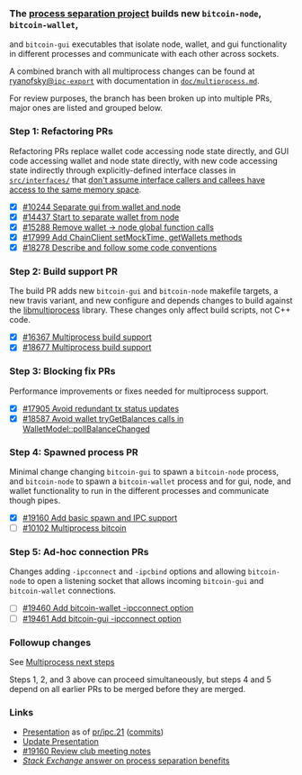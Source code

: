 ### The [process separation project](https://github.com/bitcoin/bitcoin/projects/10) builds new `bitcoin-node`, `bitcoin-wallet`,
and `bitcoin-gui` executables that isolate node, wallet, and gui functionality in different
processes and communicate with each other across sockets.

A combined branch with all multiprocess changes can be found at
[ryanofsky@`ipc-export`](https://github.com/ryanofsky/bitcoin/commits/ipc-export)
with documentation in
[`doc/multiprocess.md`](https://github.com/ryanofsky/bitcoin/blob/ipc-export/doc/multiprocess.md).

For review purposes, the branch has been broken up into multiple PRs, major ones are listed and grouped below.

### Step 1: Refactoring PRs

Refactoring PRs replace wallet code accessing node state directly, and GUI code accessing wallet and node state directly, with new code accessing state indirectly through explicitly-defined interface classes in [`src/interfaces/`](https://github.com/ryanofsky/bitcoin/tree/ipc-export/src/interfaces) that [don't assume interface callers and callees have access to the same memory space](https://github.com/ryanofsky/bitcoin/blob/ipc-export/doc/developer-notes.md#internal-interface-guidelines).

- [X] [#10244 Separate gui from wallet and node](https://github.com/bitcoin/bitcoin/pull/10244)
- [X] [#14437 Start to separate wallet from node](https://github.com/bitcoin/bitcoin/pull/14437)
- [X] [#15288 Remove wallet -> node global function calls](https://github.com/bitcoin/bitcoin/pull/15288)
- [X] [#17999 Add ChainClient setMockTime, getWallets methods](https://github.com/bitcoin/bitcoin/pull/17999)
- [X] [#18278 Describe and follow some code conventions](https://github.com/bitcoin/bitcoin/pull/18278)

### Step 2: Build support PR

The build PR adds new `bitcoin-gui` and `bitcoin-node` makefile targets, a new travis variant, and new configure and depends changes to build against the [libmultiprocess](https://github.com/chaincodelabs/libmultiprocess) library. These changes only affect build scripts, not C++ code.

- [X] [#16367 Multiprocess build support](https://github.com/bitcoin/bitcoin/pull/16367)
- [X] [#18677 Multiprocess build support](https://github.com/bitcoin/bitcoin/pull/18677)

### Step 3: Blocking fix PRs

Performance improvements or fixes needed for multiprocess support.

- [X] [#17905 Avoid redundant tx status updates](https://github.com/bitcoin/bitcoin/pull/17905)
- [X] [#18587 Avoid wallet tryGetBalances calls in WalletModel::pollBalanceChanged](https://github.com/bitcoin/bitcoin/pull/18587)
### Step 4: Spawned process PR

Minimal change changing `bitcoin-gui` to spawn a `bitcoin-node` process, and
`bitcoin-node` to spawn a `bitcoin-wallet` process and for gui, node, and wallet
functionality to run in the different processes and communicate though pipes.

- [X] [#19160 Add basic spawn and IPC support](https://github.com/bitcoin/bitcoin/pull/19160)
- [ ] [#10102 Multiprocess bitcoin](https://github.com/bitcoin/bitcoin/pull/10102)

### Step 5: Ad-hoc connection PRs

Changes adding `-ipcconnect` and `-ipcbind` options and allowing `bitcoin-node`
to open a listening socket that allows incoming `bitcoin-gui` and `bitcoin-wallet`
connections.

- [ ] [#19460 Add bitcoin-wallet -ipcconnect option](https://github.com/bitcoin/bitcoin/pull/19460)
- [ ] [#19461 Add bitcoin-gui -ipcconnect option](https://github.com/bitcoin/bitcoin/pull/19461)

### Followup changes

See [Multiprocess next steps](https://github.com/ryanofsky/bitcoin/blob/ipc-export/doc/multiprocess.md#next-steps)

Steps 1, 2, and 3 above can proceed simultaneously, but steps 4 and 5 depend on all earlier PRs to be merged before they are merged.

### Links
- [Presentation](https://docs.google.com/presentation/d/1AeJ-7gD-dItUgs5yH-HoEzLvXaEWe_2ZiGUUxYIXcws/edit) as of [pr/ipc.21](https://github.com/ryanofsky/bitcoin/releases/tag/pr%2Fipc.21) ([commits](https://github.com/ryanofsky/bitcoin/compare/master...pr/ipc.21)) 
- [Update Presentation](https://docs.google.com/presentation/d/1h47dU2g3__0YQ_bd0pxZ_eYqpxC4JkrnrAsV032HXGU/edit)
- [#19160 Review club meeting notes](https://bitcoincore.reviews/19160)
- [_Stack Exchange_ answer on process separation benefits](https://bitcoin.stackexchange.com/questions/98398/what-is-the-motivation-behind-russell-yanofskys-work-to-separate-bitcoin-core-i)